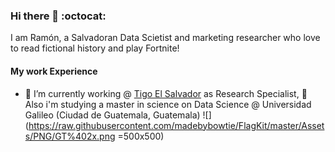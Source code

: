### Hi there 👋 :octocat: 

I am Ramón, a Salvadoran Data Scietist and marketing researcher who love to read fictional history and play Fortnite!

#### My work Experience 



- 🔭 I’m currently working @ [Tigo El Salvador](https://www.tigo.com.sv/) as Research Specialist, 🌱 Also i'm studying a master in science on Data Science @ Universidad Galileo (Ciudad de Guatemala, Guatemala)
![](https://raw.githubusercontent.com/madebybowtie/FlagKit/master/Assets/PNG/GT%402x.png =500x500)

<!--
**ramonescobar/ramonescobar** is a ✨ _special_ ✨ repository because its `README.md` (this file) appears on your GitHub profile.

Here are some ideas to get you started:


- 👯 I’m looking to collaborate on ...
- 🤔 I’m looking for help with ...
- 💬 Ask me about ...
- 📫 How to reach me: ...
- 😄 Pronouns: ...
- ⚡ Fun fact: ...
-->
